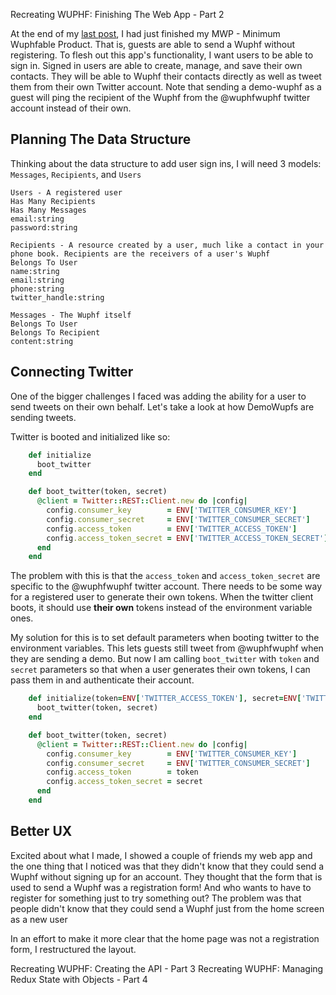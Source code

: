 Recreating WUPHF: Finishing The Web App - Part 2

At the end of my [last post](https://medium.com/@jeanpaulsio/recreating-wuphf-with-rails-pt-1-c36809825217), I had just finished my MWP - Minimum Wuphfable Product. That is, guests are able to send a Wuphf without registering. To flesh out this app's functionality, I want users to be able to sign in. Signed in users are able to create, manage, and save their own contacts. They will be able to Wuphf their contacts directly as well as tweet them from their own Twitter account. Note that sending a demo-wuphf as a guest will ping the recipient of the Wuphf from the @wuphfwuphf twitter account instead of their own.

## Planning The Data Structure

Thinking about the data structure to add user sign ins, I will need 3 models: `Messages`, `Recipients`, and `Users`

```
Users - A registered user
Has Many Recipients
Has Many Messages
email:string
password:string
```

```
Recipients - A resource created by a user, much like a contact in your phone book. Recipients are the receivers of a user's Wuphf
Belongs To User
name:string
email:string
phone:string
twitter_handle:string
```

```
Messages - The Wuphf itself
Belongs To User
Belongs To Recipient
content:string
```

## Connecting Twitter

One of the bigger challenges I faced was adding the ability for a user to send tweets on their own behalf. Let's take a look at how DemoWupfs are sending tweets.

Twitter is booted and initialized like so:

```ruby
    def initialize
      boot_twitter
    end

    def boot_twitter(token, secret)
      @client = Twitter::REST::Client.new do |config|
        config.consumer_key        = ENV['TWITTER_CONSUMER_KEY']
        config.consumer_secret     = ENV['TWITTER_CONSUMER_SECRET']
        config.access_token        = ENV['TWITTER_ACCESS_TOKEN']
        config.access_token_secret = ENV['TWITTER_ACCESS_TOKEN_SECRET']
      end
    end
```

The problem with this is that the `access_token` and `access_token_secret` are specific to the @wuphfwuphf twitter account. There needs to be some way for a registered user to generate their own tokens. When the twitter client boots, it should use **their own** tokens instead of the environment variable ones.

My solution for this is to set default parameters when booting twitter to the environment variables. This lets guests still tweet from @wuphfwuphf when they are sending a demo. But now I am calling `boot_twitter` with `token` and `secret` parameters so that when a user generates their own tokens, I can pass them in and authenticate their account.

```ruby
    def initialize(token=ENV['TWITTER_ACCESS_TOKEN'], secret=ENV['TWITTER_ACCESS_TOKEN_SECRET'])
      boot_twitter(token, secret)
    end

    def boot_twitter(token, secret)
      @client = Twitter::REST::Client.new do |config|
        config.consumer_key        = ENV['TWITTER_CONSUMER_KEY']
        config.consumer_secret     = ENV['TWITTER_CONSUMER_SECRET']
        config.access_token        = token
        config.access_token_secret = secret
      end
    end
```

## Better UX

Excited about what I made, I showed a couple of friends my web app and the one thing that I noticed was that they didn't know that they could send a Wuphf without signing up for an account. They thought that the form that is used to send a Wuphf was a registration form! And who wants to have to register for something just to try something out? The problem was that people didn't know that they could send a Wuphf just from the home screen as a new user

In an effort to make it more clear that the home page was not a registration form, I restructured the layout.


Recreating WUPHF: Creating the API - Part 3
Recreating WUPHF: Managing Redux State with Objects - Part 4
